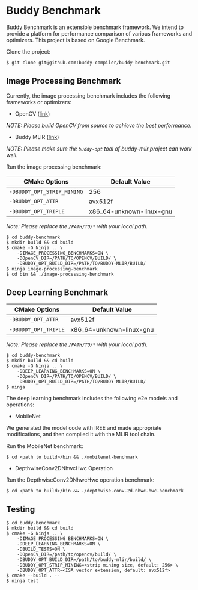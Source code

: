 # Buddy Benchmark

Buddy Benchmark is an extensible benchmark framework. 
We intend to provide a platform for performance comparison of various frameworks and optimizers.
This project is based on Google Benchmark. 

Clone the project:

```
$ git clone git@github.com:buddy-compiler/buddy-benchmark.git
```

## Image Processing Benchmark

Currently, the image processing benchmark includes the following frameworks or optimizers:

- OpenCV ([link](https://docs.opencv.org/4.x/d7/d9f/tutorial_linux_install.html))

*NOTE: Please build OpenCV from source to achieve the best performance.*

- Buddy MLIR ([link](https://github.com/buddy-compiler/buddy-mlir))

*NOTE: Please make sure the `buddy-opt` tool of buddy-mlir project can work well.*

Run the image processing benchmark:

| CMake Options  | Default Value |
| -------------- | ------------- |
| `-DBUDDY_OPT_STRIP_MINING`  | 256  |
| `-DBUDDY_OPT_ATTR`  | avx512f  |
| `-DBUDDY_OPT_TRIPLE`  | x86_64-unknown-linux-gnu  |

*Note: Please replace the `/PATH/TO/*` with your local path.*

```
$ cd buddy-benchmark
$ mkdir build && cd build
$ cmake -G Ninja .. \
    -DIMAGE_PROCESSING_BENCHMARKS=ON \
    -DOpenCV_DIR=/PATH/TO/OPENCV/BUILD/ \
    -DBUDDY_OPT_BUILD_DIR=/PATH/TO/BUDDY-MLIR/BUILD/
$ ninja image-processing-benchmark
$ cd bin && ./image-processing-benchmark
```

## Deep Learning Benchmark

| CMake Options  | Default Value |
| -------------- | ------------- |
| `-DBUDDY_OPT_ATTR`  | avx512f  |
| `-DBUDDY_OPT_TRIPLE`  | x86_64-unknown-linux-gnu  |

*Note: Please replace the `/PATH/TO/*` with your local path.*

```
$ cd buddy-benchmark
$ mkdir build && cd build
$ cmake -G Ninja .. \
    -DDEEP_LEARNING_BENCHMARKS=ON \
    -DOpenCV_DIR=/PATH/TO/OPENCV/BUILD/ \
    -DBUDDY_OPT_BUILD_DIR=/PATH/TO/BUDDY-MLIR/BUILD/
$ ninja
```

The deep learning benchmark includes the following e2e models and operations:

- MobileNet

We generated the model code with IREE and made appropriate modifications, and then compiled it with the MLIR tool chain.

Run the MobileNet benchmark:

```
$ cd <path to build>/bin && ./mobilenet-benchmark
```

- DepthwiseConv2DNhwcHwc Operation

Run the DepthwiseConv2DNhwcHwc operation benchmark:

```
$ cd <path to build>/bin && ./depthwise-conv-2d-nhwc-hwc-benchmark
```

## Testing

```
$ cd buddy-benchmark
$ mkdir build && cd build
$ cmake -G Ninja .. \
    -DIMAGE_PROCESSING_BENCHMARKS=ON \
    -DDEEP_LEARNING_BENCHMARKS=ON \
    -DBUILD_TESTS=ON \
    -DOpenCV_DIR=/path/to/opencv/build/ \
    -DBUDDY_OPT_BUILD_DIR=/path/to/buddy-mlir/build/ \
    -DBUDDY_OPT_STRIP_MINING=<strip mining size, default: 256> \
    -DBUDDY_OPT_ATTR=<ISA vector extension, default: avx512f>
$ cmake --build . --
$ ninja test
```

